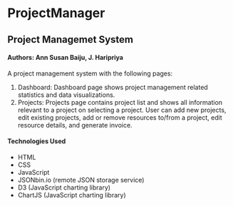 # ProjectManager
## Project Managemet System
#### Authors: Ann Susan Baiju, J. Haripriya

A project management system with the following pages:<br>
1. Dashboard: Dashboard page shows project management related statistics and data visualizations.<br> 
2. Projects: Projects page contains project list and shows all information relevant to a project on selecting a project. User can add new projects, edit existing projects, add or remove resources to/from a project, edit resource details, and generate invoice.  

#### Technologies Used
- HTML
- CSS
- JavaScript
- JSONbin.io (remote JSON storage service)
- D3 (JavaScript charting library)
- ChartJS (JavaScript charting library)